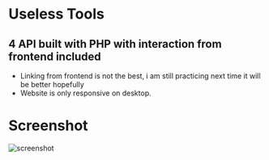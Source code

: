 # Useless Tools
## 4 API built with PHP with interaction from frontend included
- Linking from frontend is not the best, i am still practicing next time it will be better hopefully
- Website is only responsive on desktop.

# Screenshot
<img src="https://i.ibb.co/k3nLwDt/Screenshot-2022-09-13-053050.png" alt="screenshot">
